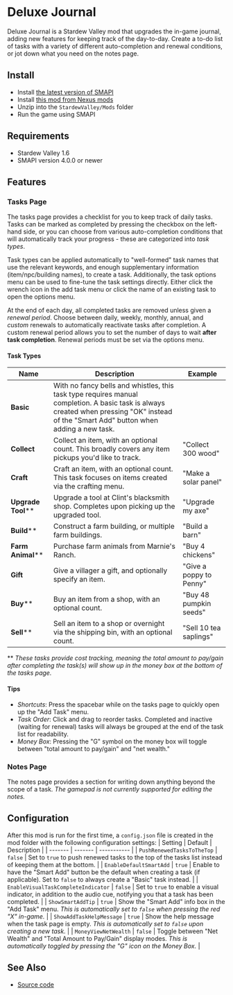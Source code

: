 # Deluxe Journal
Deluxe Journal is a Stardew Valley mod that upgrades the in-game journal, adding new features for
keeping track of the day-to-day. Create a to-do list of tasks with a variety of different
auto-completion and renewal conditions, or jot down what you need on the notes page.

## Install
- Install [the latest version of SMAPI](https://smapi.io)
- Install [this mod from Nexus mods](https://www.nexusmods.com/stardewvalley/mods/11436)
- Unzip into the `StardewValley/Mods` folder
- Run the game using SMAPI

## Requirements
- Stardew Valley 1.6
- SMAPI version 4.0.0 or newer

## Features

### Tasks Page
The tasks page provides a checklist for you to keep track of daily tasks. Tasks can be marked as completed by pressing the checkbox on the left-hand side, or you can choose from various auto-completion conditions that will automatically track your progress - these are categorized into *task types*.

Task types can be applied automatically to "well-formed" task names that use the relevant keywords, and enough supplementary information (item/npc/building names), to create a task. Additionally, the task options menu can be used to fine-tune the task settings directly. Either click the wrench icon in the add task menu or click the name of an existing task to open the options menu.

At the end of each day, all completed tasks are removed unless given a *renewal period*. Choose between daily, weekly, monthly, annual, and *custom* renewals to automatically reactivate tasks after completion. A custom renewal period allows you to set the number of days to wait **after task completion**. Renewal periods must be set via the options menu.

#### Task Types
| Name | Description | Example |
| ---- | ----------- | -------- |
**Basic** | With no fancy bells and whistles, this task type requires manual completion. A basic task is always created when pressing "OK" instead of the "Smart Add" button when adding a new task.
**Collect** | Collect an item, with an optional count. This broadly covers any item pickups you'd like to track. | "Collect 300 wood"
**Craft** | Craft an item, with an optional count. This task focuses on items created via the crafting menu. | "Make a solar panel"
**Upgrade Tool**\*\* | Upgrade a tool at Clint's blacksmith shop. Completes upon picking up the upgraded tool. | "Upgrade my axe"
**Build**\*\* | Construct a farm building, or multiple farm buildings. | "Build a barn"
**Farm Animal**\*\* | Purchase farm animals from Marnie's Ranch. | "Buy 4 chickens"
**Gift** | Give a villager a gift, and optionally specify an item. | "Give a poppy to Penny"
**Buy**\*\* | Buy an item from a shop, with an optional count. | "Buy 48 pumpkin seeds"
**Sell**\*\* | Sell an item to a shop or overnight via the shipping bin, with an optional count. | "Sell 10 tea saplings"

\*\* *These tasks provide cost tracking, meaning the total amount to pay/gain after completing the
task(s) will show up in the money box at the bottom of the tasks page.*

#### Tips
- *Shortcuts*: Press the spacebar while on the tasks page to quickly open up the "Add Task" menu.
- *Task Order*: Click and drag to reorder tasks. Completed and inactive (waiting for renewal) tasks will always be grouped at the end of the task list for readability.
- *Money Box*: Pressing the "G" symbol on the money box will toggle between "total amount to pay/gain" and "net wealth."

### Notes Page
The notes page provides a section for writing down anything beyond the scope of a task.
*The gamepad is not currently supported for editing the notes.*

## Configuration
After this mod is run for the first time, a `config.json` file is created in the mod folder with the following configuration settings:
| Setting | Default | Description |
| ------- | ------- | ----------- |
| `PushRenewedTasksToTheTop` | `false` | Set to `true` to push renewed tasks to the top of the tasks list instead of keeping them at the bottom. |
| `EnableDefaultSmartAdd` | `true` | Enable to have the "Smart Add" button be the default when creating a task (if applicable). Set to `false` to always create a "Basic" task instead. |
| `EnableVisualTaskCompleteIndicator` | `false` | Set to `true` to enable a visual indicator, in addition to the audio cue, notifying you that a task has been completed. |
| `ShowSmartAddTip` | `true` | Show the "Smart Add" info box in the "Add Task" menu. *This is automatically set to `false` when pressing the red "X" in-game.* |
| `ShowAddTaskHelpMessage` | `true` | Show the help message when the task page is empty. *This is automatically set to `false` upon creating a new task.* |
| `MoneyViewNetWealth` | `false` | Toggle between "Net Wealth" and "Total Amount to Pay/Gain" display modes. *This is automatically toggled by pressing the "G" icon on the Money Box.* |

## See Also
- [Source code](https://github.com/MolsonCAD/DeluxeJournal)
